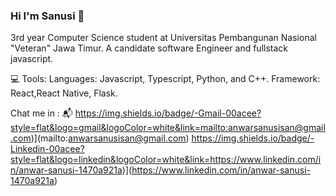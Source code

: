 ### Hi I'm Sanusi 👋

3rd year Computer Science student at Universitas Pembangunan Nasional "Veteran" Jawa Timur.
A candidate software Engineer and fullstack javascript.

:computer: Tools:
Languages: Javascript, Typescript, Python, and C++.
Framework: React,React Native, Flask.

Chat me in :
:mailbox_with_mail:
https://img.shields.io/badge/-Gmail-00acee?style=flat&logo=gmail&logoColor=white&link=mailto:anwarsanusisan@gmail.com)](mailto:anwarsanusisan@gmail.com) https://img.shields.io/badge/-Linkedin-00acee?style=flat&logo=linkedin&logoColor=white&link=https://www.linkedin.com/in/anwar-sanusi-1470a921a)](https://www.linkedin.com/in/anwar-sanusi-1470a921a)

<!--
**sans-tuy/sans-tuy** is a ✨ _special_ ✨ repository because its `README.md` (this file) appears on your GitHub profile.

Here are some ideas to get you started:

- 🔭 I’m currently working on ...
- 🌱 I’m currently learning ...
- 👯 I’m looking to collaborate on ...
- 🤔 I’m looking for help with ...
- 💬 Ask me about ...
- 📫 How to reach me: ...
- 😄 Pronouns: ...
- ⚡ Fun fact: ...
-->
